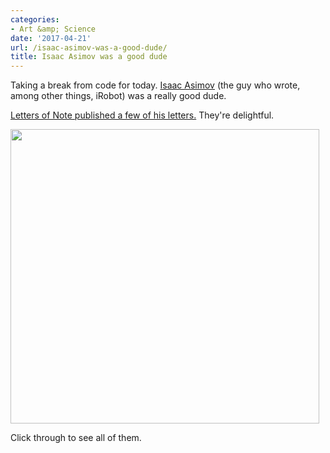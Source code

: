 ```yaml
---
categories:
- Art &amp; Science
date: '2017-04-21'
url: /isaac-asimov-was-a-good-dude/
title: Isaac Asimov was a good dude
---
```


Taking a break from code for today. <a href="https://en.wikipedia.org/wiki/Isaac_Asimov">Isaac Asimov</a> (the guy who wrote, among other things, iRobot) was a really good dude.

<a href="https://twitter.com/LettersOfNote/status/849955150320082944">Letters of Note published a few of his letters.</a> They're delightful.

<img src="https://gomakethings.com/wp-content/uploads/2017/04/isaac-asimov.jpg" alt="" width="494" height="471" class="aligncenter size-full wp-image-10920" />

Click through to see all of them.